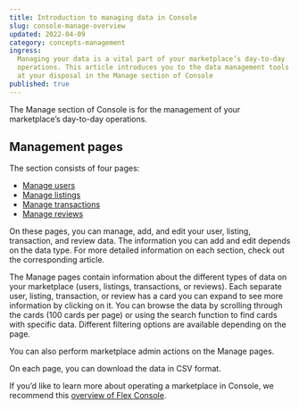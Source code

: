 ```yaml
---
title: Introduction to managing data in Console
slug: console-manage-overview
updated: 2022-04-09
category: concepts-management
ingress:
  Managing your data is a vital part of your marketplace’s day-to-day
  operations. This article introduces you to the data management tools
  at your disposal in the Manage section of Console
published: true
---
```


The Manage section of Console is for the management of your
marketplace’s day-to-day operations.

## Management pages

The section consists of four pages:

- [Manage users](https://www.sharetribe.com/docs/concepts/console-manage-users/)
- [Manage listings](https://www.sharetribe.com/docs/concepts/console-manage-listings/)
- [Manage transactions](https://www.sharetribe.com/docs/concepts/console-manage-transactions/)
- [Manage reviews](https://www.sharetribe.com/docs/concepts/console-manage-reviews/)

On these pages, you can manage, add, and edit your user, listing,
transaction, and review data. The information you can add and edit
depends on the data type. For more detailed information on each section,
check out the corresponding article.

The Manage pages contain information about the different types of data
on your marketplace (users, listings, transactions, or reviews). Each
separate user, listing, transaction, or review has a card you can expand
to see more information by clicking on it. You can browse the data by
scrolling through the cards (100 cards per page) or using the search
function to find cards with specific data. Different filtering options
are available depending on the page.

You can also perform marketplace admin actions on the Manage pages.

On each page, you can download the data in CSV format.

If you’d like to learn more about operating a marketplace in Console, we
recommend this
[overview of Flex Console](https://www.sharetribe.com/docs/concepts/console-overview/).
